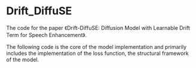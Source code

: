 # Drift_DiffuSE
The code for the paper 《Drift-DiffuSE: Diffusion Model with Learnable Drift Term for Speech Enhancement》. 

The following code is the core of the model implementation and primarily includes the implementation of the loss function, the structural framework of the model.
